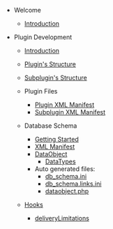 - Welcome
  - [Introduction](/)

- Plugin Development
  - [Introduction](/plugins/index)
  - [Plugin's Structure](/plugins/plugin_structure)
  - [Subplugin's Structure](/plugins/plugin_subplugin_structure)
  - Plugin Files
    - [Plugin XML Manifest](/plugins/files/manifest)
    - [Subplugin XML Manifest](/plugins/files/subplugin_manifest)
  - Database Schema
    - [Getting Started](plugins/database/index)
    - [XML Manifest](/plugins/database/manifest)
    - [DataObject](/plugins/database/DataObject)
        - [DataTypes](/plugins/database/DataTypes)
    - Auto generated files:
      - [db_schema.ini](/plugins/database/autogenerated/db_schema.ini)
      - [db_schema.links.ini](/plugins/database/autogenerated/db_schema.links.ini)
      - [dataobject.php](/plugins/database/autogenerated/dataobject.php)

  - [Hooks](plugins/hooks/index)
    - [deliveryLimitations](plugins/hooks/deliveryLimitations)
